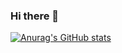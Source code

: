 ### Hi there 👋

[![Anurag's GitHub stats](https://github-readme-stats.vercel.app/api?username=huangkumao)](https://github.com/anuraghazra/github-readme-stats)

<!--
**huangkumao/huangkumao** is a ✨ _special_ ✨ repository because its `README.md` (this file) appears on your GitHub profile.

Here are some ideas to get you started:

- 🔭 I’m currently working on ...
- 🌱 I’m currently learning ...
- 👯 I’m looking to collaborate on ...
- 🤔 I’m looking for help with ...
- 💬 Ask me about ...
- 📫 How to reach me: ...
- 😄 Pronouns: ...
- ⚡ Fun fact: ...
-->
